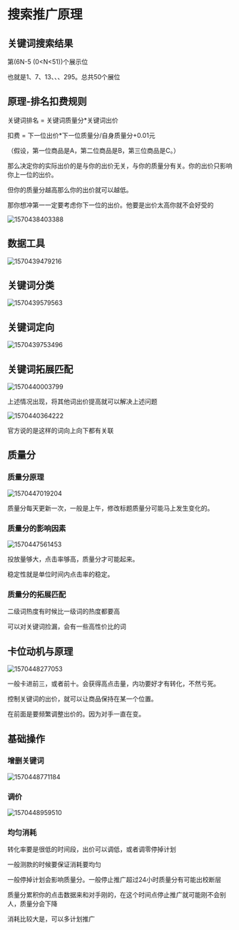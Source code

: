 # 搜索推广原理

## 关键词搜索结果

第(6N-5 (0<N<51))个展示位

也就是1、7、13、、、295。总共50个展位

## 原理-排名扣费规则

关键词排名 = 关键词质量分*关键词出价

扣费 = 下一位出价*下一位质量分/自身质量分+0.01元

（假设，第一位商品是A，第二位商品是B，第三位商品是C。）

那么决定你的实际出价的是与你的出价无关，与你的质量分有关。你的出价只影响你上一位的出价。

但你的质量分越高那么你的出价就可以越低。

那你想冲第一一定要考虑你下一位的出价。他要是出价太高你就不会好受的

![1570438403388](C:\Users\PC\AppData\Roaming\Typora\typora-user-images\1570438403388.png)



## 数据工具

![1570439479216](C:\Users\PC\AppData\Roaming\Typora\typora-user-images\1570439479216.png)

## 关键词分类

![1570439579563](C:\Users\PC\AppData\Roaming\Typora\typora-user-images\1570439579563.png)



## 关键词定向

![1570439753496](C:\Users\PC\AppData\Roaming\Typora\typora-user-images\1570439753496.png)



## 关键词拓展匹配

![1570440003799](C:\Users\PC\AppData\Roaming\Typora\typora-user-images\1570440003799.png)

上述情况出现，将其他词出价提高就可以解决上述问题

![1570440364222](C:\Users\PC\AppData\Roaming\Typora\typora-user-images\1570440364222.png)

官方说的是这样的词向上向下都有关联



## 质量分

### 质量分原理

![1570447019204](C:\Users\PC\AppData\Roaming\Typora\typora-user-images\1570447019204.png)

质量分每天更新一次，一般是上午，修改标题质量分可能马上发生变化的。



### 质量分的影响因素

![1570447561453](C:\Users\PC\AppData\Roaming\Typora\typora-user-images\1570447561453.png)

投放量够大，点击率够高，质量分才可能起来。

稳定性就是单位时间内点击率的稳定。



### 质量分的拓展匹配

二级词热度有时候比一级词的热度都要高

可以对关键词捡漏，会有一些高性价比的词



## 卡位动机与原理

![1570448277053](C:\Users\PC\AppData\Roaming\Typora\typora-user-images\1570448277053.png)



一般卡进前三，或者前十。会获得高点击量，内功要好才有转化，不然亏死。

控制关键词的出价，就可以让商品保持在某一个位置。

在前面是要频繁调整出价的。因为对手一直在变。



## 基础操作

### 增删关键词

![1570448771184](C:\Users\PC\AppData\Roaming\Typora\typora-user-images\1570448771184.png)



### 调价

![1570448959510](C:\Users\PC\AppData\Roaming\Typora\typora-user-images\1570448959510.png)



### 均匀消耗

转化率要是很低的时间段，出价可以调低，或者调零停掉计划

一般测款的时候要保证消耗要均匀

一般停掉计划会影响质量分。一般停止推广超过24小时质量分有可能出校断层

质量分累积你的点击数据来和对手刚的，在这个时间点停止推广就可能刚不会别人，质量分会下降



消耗比较大是，可以多计划推广

